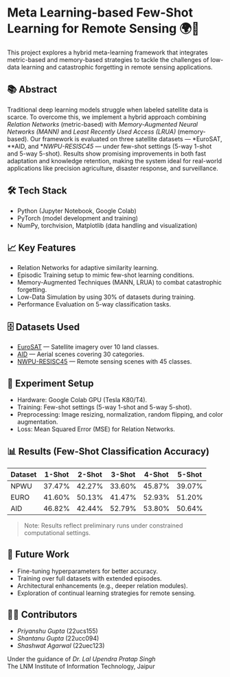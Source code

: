 # Meta Learning-based Few-Shot Learning for Remote Sensing 🌍🚀

This project explores a hybrid meta-learning framework that integrates metric-based and memory-based strategies to tackle the challenges of low-data learning and catastrophic forgetting in remote sensing applications.

## 📚 Abstract
Traditional deep learning models struggle when labeled satellite data is scarce. To overcome this, we implement a hybrid approach combining *Relation Networks* (metric-based) with *Memory-Augmented Neural Networks (MANN)* and *Least Recently Used Access (LRUA)* (memory-based). Our framework is evaluated on three satellite datasets — *EuroSAT, **AID, and **NWPU-RESISC45* — under few-shot settings (5-way 1-shot and 5-way 5-shot). Results show promising improvements in both fast adaptation and knowledge retention, making the system ideal for real-world applications like precision agriculture, disaster response, and surveillance.

## 🛠 Tech Stack
- Python (Jupyter Notebook, Google Colab)
- PyTorch (model development and training)
- NumPy, torchvision, Matplotlib (data handling and visualization)

## 📈 Key Features
- Relation Networks for adaptive similarity learning.
- Episodic Training setup to mimic few-shot learning conditions.
- Memory-Augmented Techniques (MANN, LRUA) to combat catastrophic forgetting.
- Low-Data Simulation by using 30% of datasets during training.
- Performance Evaluation on 5-way classification tasks.

## 🗄 Datasets Used
- [EuroSAT](https://github.com/phelber/EuroSAT) — Satellite imagery over 10 land classes.
- [AID](https://captain-whu.github.io/AID/) — Aerial scenes covering 30 categories.
- [NWPU-RESISC45](https://github.com/UCAS-VG/RESISC45) — Remote sensing scenes with 45 classes.

## 🧪 Experiment Setup
- Hardware: Google Colab GPU (Tesla K80/T4).
- Training: Few-shot settings (5-way 1-shot and 5-way 5-shot).
- Preprocessing: Image resizing, normalization, random flipping, and color augmentation.
- Loss: Mean Squared Error (MSE) for Relation Networks.

## 📊 Results (Few-Shot Classification Accuracy)

| Dataset | 1-Shot | 2-Shot | 3-Shot | 4-Shot | 5-Shot |
|:--------|:------:|:------:|:------:|:------:|:------:|
| NPWU    | 37.47% | 42.27% | 33.60% | 45.87% | 39.07% |
| EURO    | 41.60% | 50.13% | 41.47% | 52.93% | 51.20% |
| AID     | 46.82% | 42.44% | 52.79% | 53.80% | 50.64% |

> Note: Results reflect preliminary runs under constrained computational settings.

## 🚀 Future Work
- Fine-tuning hyperparameters for better accuracy.
- Training over full datasets with extended episodes.
- Architectural enhancements (e.g., deeper relation modules).
- Exploration of continual learning strategies for remote sensing.

## 👨‍💻 Contributors
- *Priyanshu Gupta* (22ucs155)
- *Shantanu Gupta* (22ucc094)
- *Shashwat Agarwal* (22uec123)

Under the guidance of *Dr. Lal Upendra Pratap Singh*  
The LNM Institute of Information Technology, Jaipur
